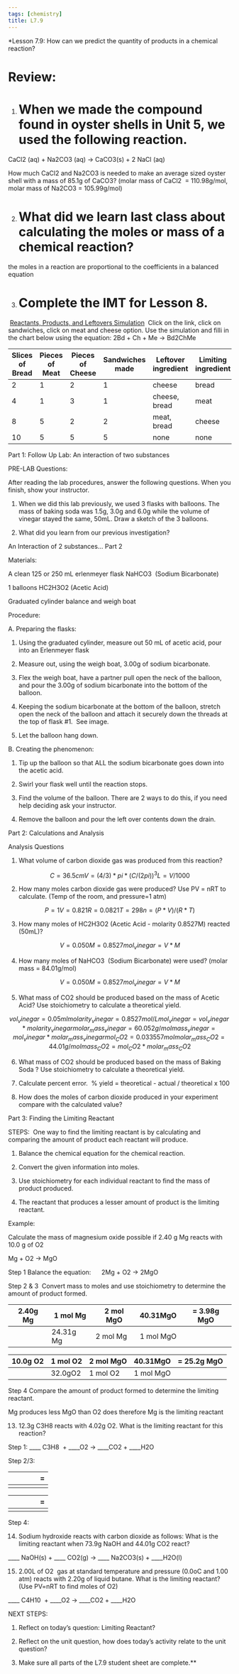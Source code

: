 ```yaml
---
tags: [chemistry]
title: L7.9
---
```

*Lesson 7.9: How can we predict the quantity of products in a chemical reaction?  

# Review:

1.  # When we made the compound found in oyster shells in Unit 5, we used the following reaction.
    

  

CaCl2 (aq) + Na2CO3 (aq) → CaCO3(s) + 2 NaCl (aq)

  

How much CaCl2 and Na2CO3 is needed to make an average sized oyster shell with a mass of 85.1g of CaCO3? (molar mass of CaCl2  = 110.98g/mol, molar mass of Na2CO3 = 105.99g/mol)

2.  # What did we learn last class about calculating the moles or mass of a chemical reaction? 
    

the moles in a reaction are proportional to the coefficients in a balanced equation

3.  # Complete the IMT for Lesson 8.
    

  

 [Reactants, Products, and Leftovers Simulation](https://phet.colorado.edu/en/simulations/reactants-products-and-leftovers)  Click on the link, click on sandwiches, click on meat and cheese option. Use the simulation and filli in the chart below using the equation: 2Bd + Ch + Me → Bd2ChMe

| Slices of Bread | Pieces of Meat | Pieces of Cheese | Sandwiches made | Leftover ingredient | Limiting ingredient |
| --------------- | -------------- | ---------------- | --------------- | ------------------- | ------------------- |
| 2               | 1              | 2                | 1               | cheese              | bread               |
| 4               | 1              | 3                | 1               | cheese, bread       | meat                |
| 8               | 5              | 2                | 2               | meat, bread         | cheese              |
| 10              | 5              | 5                | 5               | none                | none                |



Part 1: Follow Up Lab: An interaction of two substances

  

PRE-LAB Questions: 

After reading the lab procedures, answer the following questions. When you finish, show your instructor. 

  

1.  When we did this lab previously, we used 3 flasks with balloons. The mass of baking soda was 1.5g, 3.0g and 6.0g while the volume of vinegar stayed the same, 50mL. Draw a sketch of the 3 balloons.
    

  
  
  
  
  
  
  

2.  What did you learn from our previous investigation? 
    

  
  
  
  

An Interaction of 2 substances… Part 2

  

Materials:

A clean 125 or 250 mL erlenmeyer flask NaHCO3  (Sodium Bicarbonate) 

1 balloons HC2H3O2 (Acetic Acid)  

Graduated cylinder balance and weigh boat

  
  

Procedure:

  

A. Preparing the flasks:

1.  Using the graduated cylinder, measure out 50 mL of acetic acid, pour into an Erlenmeyer flask
    
2.  Measure out, using the weigh boat, 3.00g of sodium bicarbonate. 
    
3.  Flex the weigh boat, have a partner pull open the neck of the balloon, and pour the 3.00g of sodium bicarbonate into the bottom of the balloon.  
    
4.  Keeping the sodium bicarbonate at the bottom of the balloon, stretch open the neck of the balloon and attach it securely down the threads at the top of flask #1.  See image.
    
5.  Let the balloon hang down.
    

  

B. Creating the phenomenon:

1.  Tip up the balloon so that ALL the sodium bicarbonate goes down into the acetic acid.
    
2.  Swirl your flask well until the reaction stops.
    
3.  Find the volume of the balloon. There are 2 ways to do this, if you need help deciding ask your instructor. 
    

  

4.  Remove the balloon and pour the left over contents down the drain.
    

  
  

Part 2: Calculations and Analysis

Analysis Questions

1.  What volume of carbon dioxide gas was produced from this reaction? 
    
``` math
C = 36.5 cm

V = (4/3)*pi*(C/(2pi))^3

L = V/1000
```
  
  

2.  How many moles carbon dioxide gas were produced? Use PV = nRT to calculate. (Temp of the room, and pressure=1 atm)
    

```math
P = 1
V = 0.821
R = 0.0821
T = 298

n = (P*V)/(R*T)
```
  
  
  
  

3.  How many moles of HC2H3O2 (Acetic Acid - molarity 0.8527M) reacted (50mL)?
    

```math
V = 0.050
M = 0.8527
mol_vinegar = V * M
```
  
  

4.  How many moles of NaHCO3  (Sodium Bicarbonate) were used? (molar mass = 84.01g/mol)

```math
V = 0.050
M = 0.8527
mol_vinegar = V * M
```
  

5.  What mass of CO2 should be produced based on the mass of Acetic Acid? Use stoichiometry to calculate a theoretical yield. 

```math
vol_vinegar = 0.05 ml
molarity_vinegar = 0.8527 mol/L
mol_vinegar = vol_vinegar * molarity_vinegar
molar_mass_vinegar = 60.052 g/mol
mass_vinegar = mol_vinegar * molar_mass_vinegar

mol_CO2 = 0.033557 mol
molar_mass_CO2 = 44.01 g/mol
mass_CO2 = mol_CO2 * molar_mass_CO2
```

6.  What mass of CO2 should be produced based on the mass of Baking Soda ? Use stoichiometry to calculate a theoretical yield. 
    

  
  
  

  

7.  Calculate percent error.  % yield = theoretical - actual / theoretical x 100
    

  
  
  
  

8.  How does the moles of carbon dioxide produced in your experiment compare with the calculated value? 
    

  
  
  
  
  

Part 3: Finding the Limiting Reactant

STEPS:  One way to find the limiting reactant is by calculating and comparing the amount of product each reactant will produce.

1.  Balance the chemical equation for the chemical reaction.
    
2.  Convert the given information into moles.
    
3.  Use stoichiometry for each individual reactant to find the mass of product produced.
    
4.  The reactant that produces a lesser amount of product is the limiting reactant.
    

Example: 

Calculate the mass of magnesium oxide possible if 2.40 g Mg reacts with 10.0 g of O2

Mg + O2 → MgO

Step 1 Balance the equation:      2Mg + O2 → 2MgO

Step 2 & 3  Convert mass to moles and use stoichiometry to determine the amount of product formed. 

| 2.40g Mg | 1 mol Mg  | 2 mol MgO | 40.31MgO  | \= 3.98g MgO |
| -------- | --------- | --------- | --------- | ------------ |
|          | 24.31g Mg | 2 mol Mg  | 1 mol MgO |              |

  
| 10.0g O2 | 1 mol O2 | 2 mol MgO | 40.31MgO  | \= 25.2g MgO |
| -------- | -------- | --------- | --------- | ------------ |
|          | 32.0gO2  | 1 mol O2  | 1 mol MgO |              |
  
  

Step 4 Compare the amount of product formed to determine the limiting reactant. 

Mg produces less MgO than O2 does therefore Mg is the limiting reactant

  
  

13. 12.3g C3H8 reacts with 4.02g O2. What is the limiting reactant for this reaction? 

  

Step 1: ____ C3H8  + ____O2 → ____CO2 + ____H2O 

Step 2/3: 

|     |     |     |     | =   | 
| --- | --- | --- | --- | --- |
|     |     |     |     |     |

|     |     |     |     | =   | 
| --- | --- | --- | --- | --- |
|     |     |     |     |     |
  

  

Step 4: 

  
  
  

14. Sodium hydroxide reacts with carbon dioxide as follows: What is the limiting reactant when 73.9g NaOH and 44.01g CO2 react? 

  

____ NaOH(s) + ____ CO2(g) → ____ Na2CO3(s) + ____H2O(l)

  
  
  
  
  
  
  
  
  
  
  
  
  

15. 2.00L of O2  gas at standard temperature and pressure (0.0oC and 1.00 atm) reacts with 2.20g of liquid butane. What is the limiting reactant? (Use PV=nRT to find moles of O2)

  

____ C4H10  + ____O2 → ____CO2 + ____H2O 

  
  
  
  
  
  
  
  
  
  
  
  

  

NEXT STEPS:

1.  Reflect on today’s question: Limiting Reactant? 
    

  

2.  Reflect on the unit question, how does today’s activity relate to the unit question? 
    

  

3.  Make sure all parts of the L7.9 student sheet are complete.**